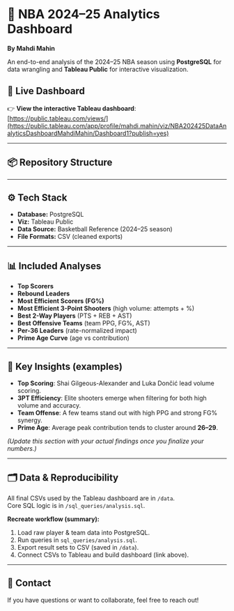 # 🏀 NBA 2024–25 Analytics Dashboard

**By Mahdi Mahin**

An end-to-end analysis of the 2024–25 NBA season using **PostgreSQL** for data wrangling and **Tableau Public** for interactive visualization.

## 🔗 Live Dashboard

👉 **View the interactive Tableau dashboard**:  
[https://public.tableau.com/views/](https://public.tableau.com/app/profile/mahdi.mahin/viz/NBA202425DataAnalyticsDashboardMahdiMahin/Dashboard1?publish=yes)


---

## 📦 Repository Structure


---

## ⚙️ Tech Stack

- **Database:** PostgreSQL
- **Viz:** Tableau Public
- **Data Source:** Basketball Reference (2024–25 season)
- **File Formats:** CSV (cleaned exports)

---

## 📊 Included Analyses

- **Top Scorers**
- **Rebound Leaders**
- **Most Efficient Scorers (FG%)**
- **Most Efficient 3-Point Shooters** (high volume: attempts + %)
- **Best 2-Way Players** (PTS + REB + AST)
- **Best Offensive Teams** (team PPG, FG%, AST)
- **Per-36 Leaders** (rate-normalized impact)
- **Prime Age Curve** (age vs contribution)

---

## 🧠 Key Insights (examples)

- **Top Scoring**: Shai Gilgeous-Alexander and Luka Dončić lead volume scoring.
- **3PT Efficiency**: Elite shooters emerge when filtering for both high volume and accuracy.
- **Team Offense**: A few teams stand out with high PPG and strong FG% synergy.
- **Prime Age**: Average peak contribution tends to cluster around **26–29**.

*(Update this section with your actual findings once you finalize your numbers.)*

---

## 🗂 Data & Reproducibility

All final CSVs used by the Tableau dashboard are in `/data`.  
Core SQL logic is in `/sql_queries/analysis.sql`.

**Recreate workflow (summary):**
1. Load raw player & team data into PostgreSQL.
2. Run queries in `sql_queries/analysis.sql`.
3. Export result sets to CSV (saved in `/data`).
4. Connect CSVs to Tableau and build dashboard (link above).

---

## 👋 Contact

If you have questions or want to collaborate, feel free to reach out!
